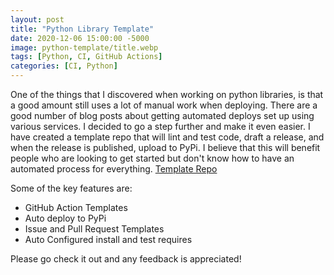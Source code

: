 ```yaml
---
layout: post
title: "Python Library Template"
date: 2020-12-06 15:00:00 -5000
image: python-template/title.webp
tags: [Python, CI, GitHub Actions]
categories: [CI, Python]
---
```

One of the things that I discovered when working on python libraries, is that a good amount still uses a lot of manual work when deploying. There are a good number of blog posts about getting automated deploys set up using various services. I decided to go a step further and make it even easier. I have created a template repo that will lint and test code, draft a release, and when the release is published, upload to PyPi. I believe that this will benefit people who are looking to get started but don't know how to have an automated process for everything.
[Template Repo](https://github.com/Cyb3r-Jak3/python_template_repo)

Some of the key features are:

* GitHub Action Templates
* Auto deploy to PyPi
* Issue and Pull Request Templates
* Auto Configured install and test requires

Please go check it out and any feedback is appreciated! 
